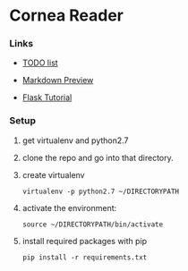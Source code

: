 Cornea Reader
======

### Links ###

- <a href="https://docs.google.com/document/d/1beOk0C9akyP1IJbl2NXgXpm7TkNPocqTxNZEK1QNKyc/edit" target="_blank">TODO list</a>

- <a href="http://github-markdown-preview.heroku.com/" target="_blank">Markdown Preview</a>

- <a href="http://flask.pocoo.org/docs/tutorial/" target="_blank">Flask Tutorial</a>

### Setup ###

1. get virtualenv and python2.7

2. clone the repo and go into that directory.

3. create virtualenv

    <code>virtualenv -p python2.7 ~/DIRECTORYPATH</code>

4. activate the environment:

    <code>source ~/DIRECTORYPATH/bin/activate</code>

5. install required packages with pip

    <code>pip install -r requirements.txt</code>